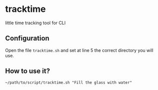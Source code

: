 # tracktime
little time tracking tool for CLI

## Configuration

Open the file `tracktime.sh` and set at line 5 the
correct directory you will use.

## How to use it?

    ~/path/to/script/tracktime.sh "Fill the glass with water"
